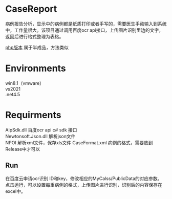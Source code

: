 # CaseReport
病例报告分析，显示中的病例都是纸质打印或者手写的，需要医生手动输入到系统中，工作量很大。该项目通过调用百度ocr api接口，上传图片识别里边的文字，返回后进行格式整理为表格。  

[php版本](https://github.com/zzmshinnosuke/CaseReport-php) 属于半成品，方法类似  

# Environments
win8.1（vmware）  
vs2021  
.net4.5  

# Requirments
AipSdk.dll 百度ocr api c# sdk 接口    
Newtonsoft.Json.dll 解析json文件  
NPOI 解析xml文件，保存xls文件 
CaseFormat.xml 病例的格式，需要放到Release中才可以 

## Run
在百度云申请ocr识别 ID和key，修改相应的MyCalss/PublicData的对应参数。  
点击运行，可以设置每重病例的格式，上传图片进行识别，识别后的内容保存在excel中。  
